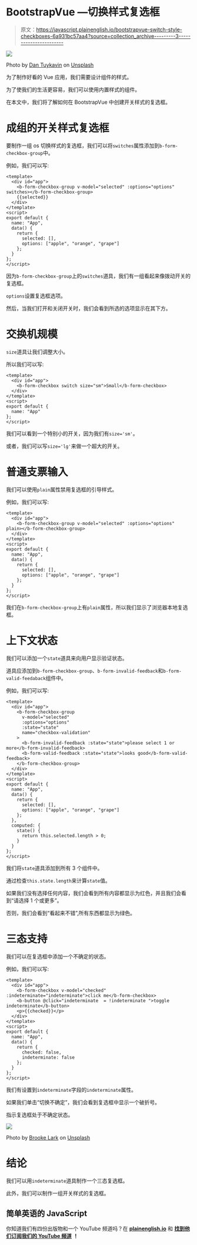 # BootstrapVue —切换样式复选框

> 原文：<https://javascript.plainenglish.io/bootstrapvue-switch-style-checkboxes-6a931bc57aa4?source=collection_archive---------3----------------------->

![](img/bbbd98d565d2465a68a5ccf9e9c827b7.png)

Photo by [Dan Tuykavin](https://unsplash.com/@slow_d?utm_source=medium&utm_medium=referral) on [Unsplash](https://unsplash.com?utm_source=medium&utm_medium=referral)

为了制作好看的 Vue 应用，我们需要设计组件的样式。

为了使我们的生活更容易，我们可以使用内置样式的组件。

在本文中，我们将了解如何在 BootstrapVue 中创建开关样式的复选框。

# 成组的开关样式复选框

要制作一组 os 切换样式的复选框，我们可以将`switches`属性添加到`b-form-checkbox-group`中。

例如，我们可以写:

```
<template>
  <div id="app">
    <b-form-checkbox-group v-model="selected" :options="options" switches></b-form-checkbox-group>
    {{selected}}
  </div>
</template>
<script>
export default {
  name: "App",
  data() {
    return {
      selected: [],
      options: ["apple", "orange", "grape"]
    };
  }
};
</script>
```

因为`b-form-checkbox-group`上的`switches`道具，我们有一组看起来像拨动开关的复选框。

`options`设置复选框选项。

然后，当我们打开和关闭开关时，我们会看到所选的选项显示在其下方。

# 交换机规模

`size`道具让我们调整大小。

所以我们可以写:

```
<template>
  <div id="app">
    <b-form-checkbox switch size="sm">Small</b-form-checkbox>
  </div>
</template>
<script>
export default {
  name: "App"
};
</script>
```

我们可以看到一个特别小的开关，因为我们有`size='sm'`。

或者，我们可以写`size='lg'`来做一个超大的开关。

# 普通支票输入

我们可以使用`plain`属性禁用复选框的引导样式。

例如，我们可以写:

```
<template>
  <div id="app">
    <b-form-checkbox-group v-model="selected" :options="options" plain></b-form-checkbox-group>
  </div>
</template>
<script>
export default {
  name: "App",
  data() {
    return {
      selected: [],
      options: ["apple", "orange", "grape"]
    };
  }
};
</script>
```

我们在`b-form-checkbox-group`上有`plain`属性，所以我们显示了浏览器本地复选框。

# 上下文状态

我们可以添加一个`state`道具来向用户显示验证状态。

道具应添加到`b-form-checkbox-group`、`b-form-invalid-feedback`和`b-form-valid-feedaback`组件中。

例如，我们可以写:

```
<template>
  <div id="app">
    <b-form-checkbox-group
      v-model="selected"
      :options="options"
      :state="state"
      name="checkbox-validation"
    >
      <b-form-invalid-feedback :state="state">please select 1 or more</b-form-invalid-feedback>
      <b-form-valid-feedback :state="state">looks good</b-form-valid-feedback>
    </b-form-checkbox-group>
  </div>
</template>
<script>
export default {
  name: "App",
  data() {
    return {
      selected: [],
      options: ["apple", "orange", "grape"]
    };
  },
  computed: {
    state() {
      return this.selected.length > 0;
    }
  }
};
</script>
```

我们将`state`道具添加到所有 3 个组件中。

通过检查`this.state.length`来计算`state`值。

如果我们没有选择任何内容，我们会看到所有内容都显示为红色，并且我们会看到“请选择 1 个或更多”。

否则，我们会看到“看起来不错”,所有东西都显示为绿色。

# 三态支持

我们可以在复选框中添加一个不确定的状态。

例如，我们可以写:

```
<template>
  <div id="app">
    <b-form-checkbox v-model="checked" :indeterminate="indeterminate">click me</b-form-checkbox>
    <b-button @click="indeterminate  = !indeterminate ">toggle indeterminate</b-button>
    <p>{{checked}}</p>
  </div>
</template>
<script>
export default {
  name: "App",
  data() {
    return {
      checked: false,
      indeterminate: false
    };
  }
};
</script>
```

我们有设置到`indeterminate`字段的`indeterminate`属性。

如果我们单击“切换不确定”，我们会看到复选框中显示一个破折号。

指示复选框处于不确定状态。

![](img/d4f9e7e62c9571b948a62330bb6a0b50.png)

Photo by [Brooke Lark](https://unsplash.com/@brookelark?utm_source=medium&utm_medium=referral) on [Unsplash](https://unsplash.com?utm_source=medium&utm_medium=referral)

# 结论

我们可以用`indeterminate`道具制作一个三态复选框。

此外，我们可以制作一组开关样式的复选框。

## 简单英语的 JavaScript

你知道我们有四份出版物和一个 YouTube 频道吗？在 [**plainenglish.io**](https://plainenglish.io/) 和 [**找到他们订阅我们的 YouTube 频道**](https://www.youtube.com/channel/UCtipWUghju290NWcn8jhyAw) **！**